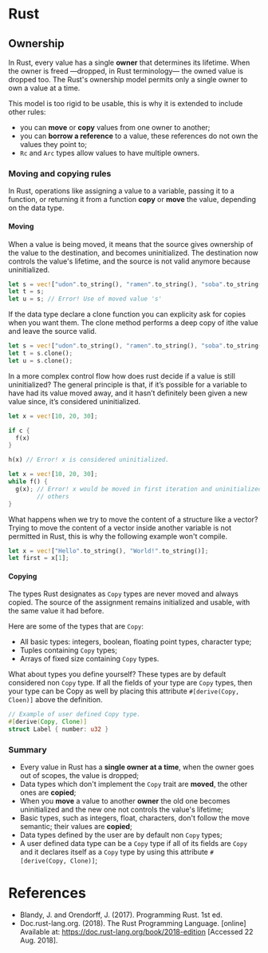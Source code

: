 # Rust

## Ownership

In Rust, every value has a single **owner** that determines its lifetime. When
the owner is freed —dropped, in Rust terminology— the owned value is dropped
too. The Rust's ownership model permits only a single owner to own a value at a
time.

This model is too rigid to be usable, this is why it is extended to include
other rules:

- you can **move** or **copy** values from one owner to another;
- you can **borrow a reference** to a value, these references do not own the
  values they point to;
- `Rc` and `Arc` types allow values to have multiple owners.

### Moving and copying rules

In Rust, operations like assigning a value to a variable, passing it to a
function, or returning it from a function **copy** or **move** the value,
depending on the data type. 

#### Moving

When a value is being moved, it means that the source gives  ownership of the
value to the destination, and becomes uninitialized. The destination now
controls the value's lifetime, and the source is not valid anymore because
uninitialized.

```rust
let s = vec!["udon".to_string(), "ramen".to_string(), "soba".to_string()];
let t = s;
let u = s; // Error! Use of moved value 's'
```

If the data type declare a clone function you can explicity ask for copies when
you want them. The clone method performs a deep copy of ithe value and leave
the source valid.

```rust
let s = vec!["udon".to_string(), "ramen".to_string(), "soba".to_string()];
let t = s.clone();
let u = s.clone();
```

In a more complex control flow how does rust decide if a value is still
uninitialized? The general principle is that, if it’s possible for a variable
to have had its value moved away, and it hasn’t definitely been given a new
value since, it’s considered uninitialized.

```rust
let x = vec![10, 20, 30];

if c {
  f(x)
}

h(x) // Error! x is considered uninitialized.
``` 

```rust
let x = vec![10, 20, 30];
while f() {
  g(x); // Error! x would be moved in first iteration and uninitialized in the
        // others
}
```

What happens when we try to move the content of a structure like a vector?
Trying to move the content of a vector inside another variable is not permitted
in Rust, this is why the following example won't compile.

```rust
let x = vec!["Hello".to_string(), "World!".to_string()];
let first = x[1];
```

#### Copying

The types Rust designates as `Copy` types are never moved and always copied.
The source of the assignment remains initialized and usable, with the same
value it had before.

Here are some of the types that are `Copy`:
- All basic types: integers, boolean, floating point types, character type;
- Tuples containing `Copy` types;
- Arrays of fixed size containing `Copy` types.


What about types you define yourself? These types are by default considered non
`Copy` type. If all the fields of your type are `Copy` types, then your type
can be Copy as well by placing this attribute `#[derive(Copy, Cloen)]` above
the definition.

```rust
// Example of user defined Copy type.
#[derive(Copy, Clone)]
struct Label { number: u32 }
```

### Summary

- Every value in Rust has a **single owner at a time**, when the owner goes out
  of scopes, the value is dropped;
- Data types which don't implement the `Copy` trait are **moved**, the other
  ones are **copied**;
- When you **move** a value to another **owner** the old one becomes
  uninitialized and the new one not controls the value's lifetime;
- Basic types, such as integers, float, characters, don't follow the move
  semantic; their values are **copied**;
- Data types defined by the user are by default non `Copy` types;
- A user defined data type can be a `Copy` type if all of its fields are `Copy` and it declares itself as a `Copy` type by using this attribute `#[derive(Copy, Clone)]`;

# References

- Blandy, J. and Orendorff, J. (2017). Programming Rust. 1st ed.
- Doc.rust-lang.org. (2018). The Rust Programming Language. [online] Available
  at: https://doc.rust-lang.org/book/2018-edition [Accessed 22 Aug. 2018].
